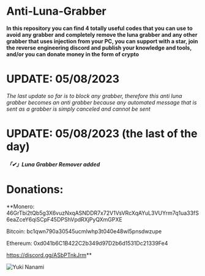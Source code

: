 # Anti-Luna-Grabber
**In this repository you can find 4 totally useful codes that you can use to avoid any grabber and completely remove the luna grabber and any other grabber that uses injection from your PC, you can support with a star, join the reverse engineering discord and publish your knowledge and tools, and/or you can donate money in the form of crypto**

# UPDATE: 05/08/2023
*The last update so far is to block any grabber, therefore this anti luna grabber becomes an anti grabber because any automated message that is sent as a grabber is simply canceled and cannot be sent*

# UPDATE: 05/08/2023 (the last of the day)
***「✔」Luna Grabber Remover added***

# Donations: 
**Monero: 46GrTbi2tQb5g3X6vuzNxqASNDDR7x72V1VsVRcXqAYuL3VUYrm7q1ua33fS6eaZceY6qiSCpF45DPShVpdRXjPyQXmGPXE

Bitcoin: bc1qwn790a30545ucmlwhp3t040e48wl5pnsdwzupe

Ethereum: 0xd041b6C1B422C2b349d97D2b6d1531Dc21339Fe4

https://discord.gg/ASbPTnkJrm**

![Yuki Nanami](https://github.com/ReallReaper/Anti-Luna-Grabber/assets/95001569/4e96f99c-d26a-4a41-8ca3-f7e0750295e2)
